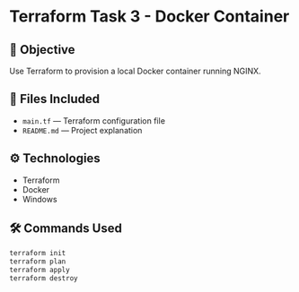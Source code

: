 # Terraform Task 3 - Docker Container

## 🚀 Objective

Use Terraform to provision a local Docker container running NGINX.

## 📂 Files Included

- `main.tf` — Terraform configuration file
- `README.md` — Project explanation

## ⚙️ Technologies

- Terraform
- Docker
- Windows

## 🛠️ Commands Used

```bash
terraform init
terraform plan
terraform apply
terraform destroy
